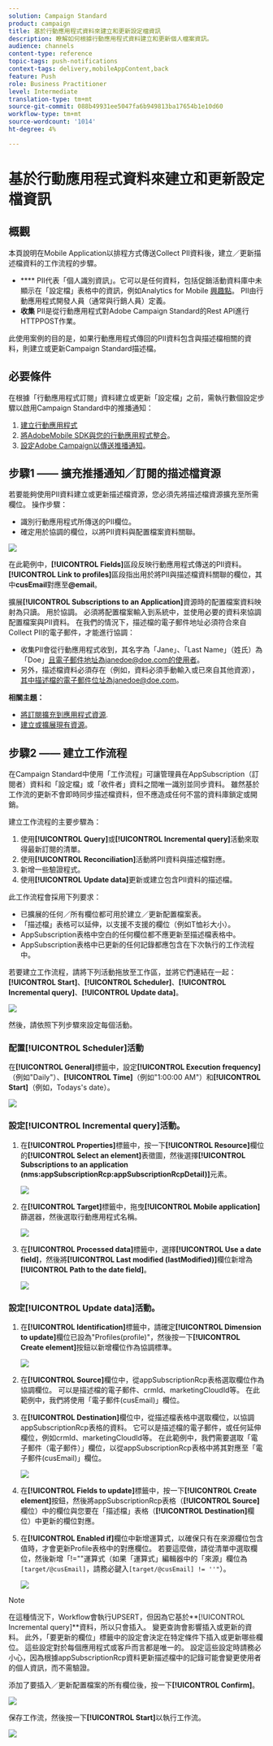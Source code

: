```yaml
---
solution: Campaign Standard
product: campaign
title: 基於行動應用程式資料來建立和更新設定檔資訊
description: 瞭解如何根據行動應用程式資料建立和更新個人檔案資訊。
audience: channels
content-type: reference
topic-tags: push-notifications
context-tags: delivery,mobileAppContent,back
feature: Push
role: Business Practitioner
level: Intermediate
translation-type: tm+mt
source-git-commit: 088b49931ee5047fa6b949813ba17654b1e10d60
workflow-type: tm+mt
source-wordcount: '1014'
ht-degree: 4%

---
```



# 基於行動應用程式資料來建立和更新設定檔資訊

## 概觀

本頁說明在Mobile Application以排程方式傳送Collect PII資料後，建立／更新描述檔資料的工作流程的步驟。

* **** PII代表「個人識別資訊」。它可以是任何資料，包括促銷活動資料庫中未顯示在「設定檔」表格中的資訊，例如Analytics for Mobile [興趣點](../../integrating/using/about-campaign-points-of-interest-data-integration.md)。 PII由行動應用程式開發人員（通常與行銷人員）定義。
* **收集** PII是從行動應用程式對Adobe Campaign Standard的Rest API進行HTTPPOST作業。

此使用案例的目的是，如果行動應用程式傳回的PII資料包含與描述檔相關的資料，則建立或更新Campaign Standard描述檔。

## 必要條件

在根據「行動應用程式訂閱」資料建立或更新「設定檔」之前，需執行數個設定步驟以啟用Campaign Standard中的推播通知：

1. [建立行動應用程式](../../administration/using/configuring-a-mobile-application.md)
1. [將AdobeMobile SDK與您的行動應用程式整合](https://helpx.adobe.com/tw/campaign/kb/integrate-mobile-sdk.html)。
1. [設定Adobe Campaign以傳送推播通知](https://helpx.adobe.com/tw/campaign/kb/configuring-app-sdkv4.html)。

## 步驟1 —— 擴充推播通知／訂閱的描述檔資源

若要能夠使用PII資料建立或更新描述檔資源，您必須先將描述檔資源擴充至所需欄位。 操作步驟：

* 識別行動應用程式所傳送的PII欄位。
* 確定用於協調的欄位，以將PII資料與配置檔案資料關聯。

![](assets/update_profile1.png)

在此範例中，**[!UICONTROL Fields]**&#x200B;區段反映行動應用程式傳送的PII資料。 **[!UICONTROL Link to profiles]**&#x200B;區段指出用於將PII與描述檔資料關聯的欄位，其中&#x200B;**cusEmail**&#x200B;對應至&#x200B;**@email**。

擴展&#x200B;**[!UICONTROL Subscriptions to an Application]**&#x200B;資源時的配置檔案資料映射為只讀。 用於協調。 必須將配置檔案輸入到系統中，並使用必要的資料來協調配置檔案與PII資料。 在我們的情況下，描述檔的電子郵件地址必須符合來自Collect PII的電子郵件，才能進行協調：

* 收集PII會從行動應用程式收到，其名字為「Jane」、「Last Name」（姓氏）為「Doe」且電子郵件地址為janedoe@doe.com的使用者。
* 另外，描述檔資料必須存在（例如，資料必須手動輸入或已來自其他資源），其中描述檔的電子郵件位址為janedoe@doe.com。

**相關主題：**

* [將訂閱擴充到應用程式資源](../../developing/using/extending-the-subscriptions-to-an-application-resource.md).
* [建立或擴展現有資源](../../developing/using/key-steps-to-add-a-resource.md)。

## 步驟2 —— 建立工作流程

在Campaign Standard中使用「工作流程」可讓管理員在AppSubscription（訂閱者）資料和「設定檔」或「收件者」資料之間唯一識別並同步資料。 雖然基於工作流的更新不會即時同步描述檔資料，但不應造成任何不當的資料庫鎖定或開銷。

建立工作流程的主要步驟為：

1. 使用&#x200B;**[!UICONTROL Query]**&#x200B;或&#x200B;**[!UICONTROL Incremental query]**&#x200B;活動來取得最新訂閱的清單。
1. 使用&#x200B;**[!UICONTROL Reconciliation]**&#x200B;活動將PII資料與描述檔對應。
1. 新增一些驗證程式。
1. 使用&#x200B;**[!UICONTROL Update data]**&#x200B;更新或建立包含PII資料的描述檔。

此工作流程會採用下列要求：

* 已擴展的任何／所有欄位都可用於建立／更新配置檔案表。
* 「描述檔」表格可以延伸，以支援不支援的欄位（例如T恤衫大小）。
* AppSubscription表格中空白的任何欄位都不應更新至描述檔表格中。
* AppSubscription表格中已更新的任何記錄都應包含在下次執行的工作流程中。

若要建立工作流程，請將下列活動拖放至工作區，並將它們連結在一起：**[!UICONTROL Start]**、**[!UICONTROL Scheduler]**、**[!UICONTROL Incremental query]**、**[!UICONTROL Update data]**。

![](assets/update_profile0.png)

然後，請依照下列步驟來設定每個活動。

### 配置&#x200B;**[!UICONTROL Scheduler]**&#x200B;活動

在&#x200B;**[!UICONTROL General]**&#x200B;標籤中，設定&#x200B;**[!UICONTROL Execution frequency]**（例如&quot;Daily&quot;）、**[!UICONTROL Time]**（例如&quot;1:00:00 AM&quot;）和&#x200B;**[!UICONTROL Start]**（例如，Todays&#39;s date）。

![](assets/update_profile2.png)

### 設定&#x200B;**[!UICONTROL Incremental query]**&#x200B;活動。

1. 在&#x200B;**[!UICONTROL Properties]**&#x200B;標籤中，按一下&#x200B;**[!UICONTROL Resource]**&#x200B;欄位的&#x200B;**[!UICONTROL Select an element]**&#x200B;表徵圖，然後選擇&#x200B;**[!UICONTROL Subscriptions to an application (nms:appSubscriptionRcp:appSubscriptionRcpDetail)]**&#x200B;元素。

   ![](assets/update_profile3.png)

1. 在&#x200B;**[!UICONTROL Target]**&#x200B;標籤中，拖曳&#x200B;**[!UICONTROL Mobile application]**&#x200B;篩選器，然後選取行動應用程式名稱。

   ![](assets/update_profile4.png)

1. 在&#x200B;**[!UICONTROL Processed data]**&#x200B;標籤中，選擇&#x200B;**[!UICONTROL Use a date field]**，然後將&#x200B;**[!UICONTROL Last modified (lastModified)]**&#x200B;欄位新增為&#x200B;**[!UICONTROL Path to the date field]**。

   ![](assets/update_profile5.png)

### 設定&#x200B;**[!UICONTROL Update data]**&#x200B;活動。

1. 在&#x200B;**[!UICONTROL Identification]**&#x200B;標籤中，請確定&#x200B;**[!UICONTROL Dimension to update]**&#x200B;欄位已設為&quot;Profiles(profile)&quot;，然後按一下&#x200B;**[!UICONTROL Create element]**&#x200B;按鈕以新增欄位作為協調標準。

   ![](assets/update_profile_createelement.png)

1. 在&#x200B;**[!UICONTROL Source]**&#x200B;欄位中，從appSubscriptionRcp表格選取欄位作為協調欄位。 可以是描述檔的電子郵件、crmId、marketingCloudId等。 在此範例中，我們將使用「電子郵件(cusEmail)」欄位。

1. 在&#x200B;**[!UICONTROL Destination]**&#x200B;欄位中，從描述檔表格中選取欄位，以協調appSubscriptionRcp表格的資料。 它可以是描述檔的電子郵件，或任何延伸欄位，例如crmId、marketingCloudId等。 在此範例中，我們需要選取「電子郵件（電子郵件）」欄位，以從appSubscriptionRcp表格中將其對應至「電子郵件(cusEmail)」欄位。

   ![](assets/update_profile7.png)

1. 在&#x200B;**[!UICONTROL Fields to update]**&#x200B;標籤中，按一下&#x200B;**[!UICONTROL Create element]**&#x200B;按鈕，然後將appSubscriptionRcp表格（**[!UICONTROL Source]**&#x200B;欄位）中的欄位與您要在「描述檔」表格（**[!UICONTROL Destination]**&#x200B;欄位）中更新的欄位對應。

1. 在&#x200B;**[!UICONTROL Enabled if]**&#x200B;欄位中新增運算式，以確保只有在來源欄位包含值時，才會更新Profile表格中的對應欄位。 若要這麼做，請從清單中選取欄位，然後新增「!=&quot;&quot;運算式（如果「運算式」編輯器中的「來源」欄位為`[target/@cusEmail]`，請務必鍵入`[target/@cusEmail] != ''"`）。

   ![](assets/update_profile8.png)

>[!NOTE]
>
>在這種情況下，Workflow會執行UPSERT，但因為它基於&#x200B;**[!UICONTROL Incremental query]**資料，所以只會插入。 變更查詢會影響插入或更新的資料。
>此外，「要更新的欄位」標籤中的設定會決定在特定條件下插入或更新哪些欄位。 這些設定對於每個應用程式或客戶而言都是唯一的。
>設定這些設定時請務必小心，因為根據appSubscriptionRcp資料更新描述檔中的記錄可能會變更使用者的個人資訊，而不需驗證。

添加了要插入／更新配置檔案的所有欄位後，按一下&#x200B;**[!UICONTROL Confirm]**。

![](assets/update_profile9.png)

保存工作流，然後按一下&#x200B;**[!UICONTROL Start]**&#x200B;以執行工作流。

![](assets/update_profile10.png)
